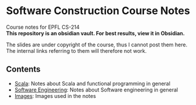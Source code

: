 # Software Construction Course Notes
Course notes for EPFL CS-214  
**This repository is an obsidian vault. For best results, view it in Obsidian.**  

The slides are under copyright of the course, thus I cannot post them here.  
The internal links referring to them will therefore not work.  

## Contents
- [Scala](./Scala/): Notes about Scala and functional programming in general
- [Software Engineering](<./Software Engineering/>): Notes about Software engineering in general
- [Images](./Images/): Images used in the notes
